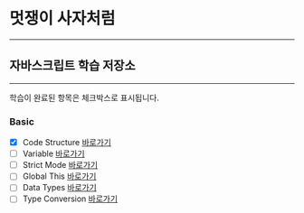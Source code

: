# 멋쟁이 사자처럼

---

## 자바스크립트 학습 저장소

---

학습이 완료된 항목은 체크박스로 표시됩니다.

### Basic

- [x] Code Structure [바로가기](https://www.naver.com)
- [ ] Variable [바로가기](https://www.naver.com)
- [ ] Strict Mode [바로가기](https://www.naver.com)
- [ ] Global This [바로가기](https://www.naver.com)
- [ ] Data Types [바로가기](https://www.naver.com)
- [ ] Type Conversion [바로가기](https://www.naver.com)
